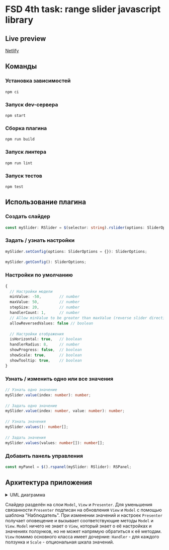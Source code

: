 # FSD 4th task: range slider javascript library

## Live preview

[Netlify](https://peaceful-joliot-362591.netlify.app/demo.html)

## Команды

### Установка зависимостей

```
npm ci
```

### Запуск dev-сервера

```
npm start
```

### Сборка плагина

```
npm run build
```

### Запуск линтера

```
npm run lint
```

### Запуск тестов

```
npm test
```

## Использование плагина

### Создать слайдер

```typescript
const mySlider: RSlider = $(selector: string).rslider(options: SliderOptions);
```

### Задать / узнать настройки

```typescript
mySlider.setConfig(options: SliderOptions = {}): SliderOptions;

mySlider.getConfig(): SliderOptions;
```

### Настройки по умолчанию

```typescript
{
  // Настройки модели
  minValue: -50,        // number
  maxValue: 50,         // number
  stepSize: 20,         // number
  handlerCount: 1,      // number
  // Allow minValue to be greater than maxValue (reverse slider direction)
  allowReversedValues: false // boolean

  // Настройки отображения
  isHorizontal: true,   // boolean
  handlerRadius: 8,     // number
  showProgress: false,  // boolean
  showScale: true,      // boolean
  showTooltip: true,    // boolean
}
```

### Узнать / изменить одно или все значения

```typescript
// Узнать одно значение
mySlider.value(index: number): number;

// Задать одно значение
mySlider.value(index: number, value: number): number;

// Узнать значения
mySlider.values(): number[];

// Задать значения
mySlider.values(values: number[]): number[];
```

### Добавить панель управления

```typescript
const myPanel = $().rspanel(mySlider: RSlider): RSPanel;
```

## Архитектура приложения

<details>
<summary>UML диаграмма</summary>

![UML диаграмма](/diagram.svg)

</details>

Слайдер разделён на слои `Model`, `View` и `Presenter`. Для уменьшения связанности `Presenter` подписан на обновления `View` и `Model` с помощью шаблона "Наблюдатель". При изменении значений и настроек `Presenter` получает оповещение и вызывает соответствующие методы `Model` и `View`. `Model` ничего не знает о `View`, который знает о её настройках и значениях ползунков, но не может напрямую обратиться к её методам. `View` помимо основного класса имеет дочерние: `Handler` - для каждого ползунка и `Scale` - опциональная шкала значений.
